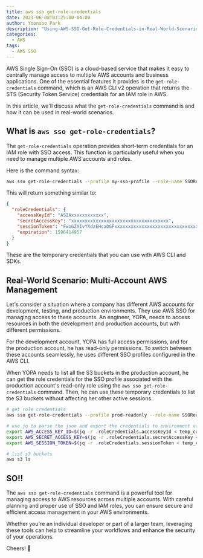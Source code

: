 ```yaml
---
title: aws sso get-role-credentials
date: 2023-06-08T01:25:00-04:00
author: Yoonsoo Park
description: "Using-AWS-SSO-Get-Role-Credentials-in-Real-World-Scenarios"
categories:
  - AWS
tags:
  - AWS SSO
---
```


AWS Single Sign-On (SSO) is a cloud-based service that makes it easy to centrally manage access to multiple AWS accounts and business applications. One of the essential features it provides is the `get-role-credentials` command, which is an AWS CLI v2 operation that returns the STS (Security Token Service) credentials for an IAM role in AWS.

In this article, we'll discuss what the `get-role-credentials` command is and how it can be used in real-world scenarios.

## What is `aws sso get-role-credentials`?

The `get-role-credentials` operation provides short-term credentials for an IAM role with SSO access. This function is particularly useful when you need to manage multiple AWS accounts and roles. 

Here is the command syntax:

```bash
aws sso get-role-credentials --profile my-sso-profile --role-name SSOReadOnly --account-id 123456789012
```

This will return something similar to:

```json
{
  "roleCredentials": {
    "accessKeyId": "ASIAxxxxxxxxxxxx",
    "secretAccessKey": "xxxxxxxxxxxxxxxxxxxxxxxxxxxxxxxxxxxx",
    "sessionToken": "FwoGZXIvYXdzEHsaDGFxxxxxxxxxxxxxxxxxxxxxxxxxxxxxxxxxxxxxxxxxxxxxxxxxxxxxxxxxxxx",
    "expiration": 1596414957
  }
}
```

These are the temporary credentials that you can use with AWS CLI and SDKs.

## Real-World Scenario: Multi-Account AWS Management

Let's consider a situation where a company has different AWS accounts for development, testing, and production environments. They use AWS SSO for managing access to these accounts. An engineer, YOPA, needs to access resources in both the development and production accounts, but with different permissions.

For the development account, YOPA has full access permissions, and for the production account, he has read-only permissions. To switch between these accounts seamlessly, he uses different SSO profiles configured in the AWS CLI.

When YOPA needs to list all the S3 buckets in the production account, he can get the role credentials for the SSO profile associated with the production account's read-only role using the `aws sso get-role-credentials` command. Then, he can use these temporary credentials to list the S3 buckets without affecting her other active sessions.

```bash
# get role credentials
aws sso get-role-credentials --profile prod-readonly --role-name SSOReadOnly --account-id 123456789012 > temp_credentials.json

# use jq to parse the json and export the credentials to environment variables
export AWS_ACCESS_KEY_ID=$(jq -r .roleCredentials.accessKeyId < temp_credentials.json)
export AWS_SECRET_ACCESS_KEY=$(jq -r .roleCredentials.secretAccessKey < temp_credentials.json)
export AWS_SESSION_TOKEN=$(jq -r .roleCredentials.sessionToken < temp_credentials.json)

# list s3 buckets
aws s3 ls
```

## SO!!

The `aws sso get-role-credentials` command is a powerful tool for managing access to AWS resources across multiple accounts. With careful planning and proper use of SSO and IAM roles, you can ensure secure and efficient access management in your AWS environments.

Whether you're an individual developer or part of a larger team, leveraging these tools can help to streamline your workflows and enhance the security of your operations.


Cheers! 🍺
